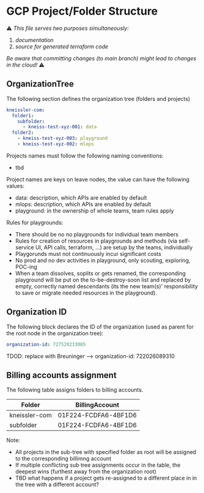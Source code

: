 # GCP Project/Folder Structure #

⚠️
*This file serves two purposes simultaneously:*
 1. *documentation* 
 2. *source for generated terraform code*

*Be aware that committing changes (to main branch) might lead to changes in the cloud!*
⚠️

## OrganizationTree ##

The following section defines the organization tree (folders and projects)

```yaml
kneissler-com:
  folder1:
    subfolder:
      - kneiss-test-xyz-001: data
  folder2:
    - kneiss-test-xyz-003: playground
    - kneiss-test-xyz-002: mlops
```

Projects names must follow the following naming conventions:
- tbd

Project names are keys on leave nodes, the value can have the following values:
- data: description, which APIs are enabled by default
- mlops: description, which APIs are enabled by default
- playground: in the ownership of whole teams, team rules apply

Rules for playgrounds:
- There should be no no playgrounds for individual team members
- Rules for creation of resources in playgrounds and methods (via self-service UI, API calls, terraform, ...) are setup by the teams, individually
- Playgorunds must not continuously incur significant costs
- No prod and no dev activities in playground, only scouting, exploring, POC-ing
- When a team dissolves, soplits or gets renamed, the corresponding playground will be put on the to-be-destroy-soon list and replaced by empty, correctly named descendants (its the new team(s)' responsibility to save or migrate needed resources in the playground).

## Organization ID ##

The following block declares the ID of the organization (used as parent for the root node in the organization tree):

```yaml
organization-id: 727520233085
```

TDOD: replace with Breuninger --> organization-id: 722026089310


## Billing accounts assignment ##

The following table assigns folders to billing accounts.

| Folder        | BillingAccount        |
|---------------|-----------------------|
| kneissler-com | 01F224-FCDFA6-4BF1D6	 |
| subfolder     | 01F224-FCDFA6-4BF1D6  |

Note: 
- All projects in the sub-tree with specified folder as root will be assigned to the corresponding billimng account
- If multiple conflicting sub tree assignments occur in the table, the deepest wins (furthest away from the organization root)
- TBD what happens if a project gets re-assigned to a different place in in the tree with a different account?


